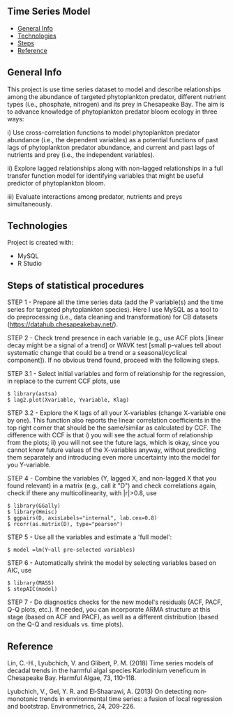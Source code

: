 ## Time Series Model
* [General Info](#general-info)
* [Technologies](#technologies)
* [Steps](#steps)
* [Reference](#reference)

## General Info

This project is use time series dataset to model and describe relationships among the abundance of targeted phytoplankton predator, different nutrient types (i.e., phosphate, nitrogen) and its prey in Chesapeake Bay. The aim is to advance knowledge of phytoplankton predator bloom ecology in three ways:
	
i) Use cross-correlation functions to model phytoplankton predator abundance (i.e., the dependent variables) as a potential functions of past lags of phytoplankton predator abundance, and current and past lags of nutrients and prey (i.e., the independent variables). 

ii) Explore lagged relationships along with non-lagged relationships in a full transfer function model for identifying variables that might be useful predictor of phytoplankton bloom.

iii) Evaluate interactions among predator, nutrients and preys simultaneously.


## Technologies 

Project is created with:
* MySQL
* R Studio

## Steps of statistical procedures

STEP 1 - Prepare all the time series data (add the P variable(s) and the time series for targeted phytoplankton species). Here I use MySQL as a tool to do preprocessing (i.e., data cleaning and transformation) for CB datasets (https://datahub.chesapeakebay.net/). 

STEP 2 - Check trend presence in each variable (e.g., use ACF plots [linear decay might be a signal of a trend] or WAVK test [small p-values tell about systematic change that could be a trend or a seasonal/cyclical component]).
If no obvious trend found, proceed with the following steps.

STEP 3.1 - Select initial variables and form of relationship for the regression, in replace to the current CCF plots, use 
```
$ library(astsa)
$ lag2.plot(Xvariable, Yvariable, Klag)
```

STEP 3.2 - Explore the K lags of all your X-variables (change X-variable one by one). This function also reports the linear correlation coefficients in the top right corner that should be the same/similar as calculated by CCF. The difference with CCF is that i) you will see the actual form of relationship from the plots; ii) you will not see the future lags, which is okay, since you cannot know future values of the X-variables anyway, without predicting them separately and introducing even more uncertainty into the model for you Y-variable.

STEP 4 - Combine the variables (Y, lagged X, and non-lagged X that you found relevant) in a matrix (e.g., call it "D") and check correlations again, check if there any multicollinearity, with |r|>0.8, use
```
$ library(GGally)
$ library(Hmisc)
$ ggpairs(D, axisLabels="internal", lab.cex=0.8)
$ rcorr(as.matrix(D), type="pearson")
```

STEP 5 - Use all the variables and estimate a 'full model':
```
$ model =lm(Y~all pre-selected variables)
```

STEP 6 - Automatically shrink the model by selecting variables based on AIC, use
```
$ library(MASS)
$ stepAIC(model)
```

STEP 7 - Do diagnostics checks for the new model's residuals (ACF, PACF, Q-Q plots, etc.). If needed, you can incorporate ARMA structure at this stage (based on ACF and PACF), as well as a different distribution (based on the Q-Q and residuals vs. time plots). 

## Reference
Lin, C.-H., Lyubchich, V. and Glibert, P. M. (2018) Time series models of decadal trends in the harmful algal species Karlodinium veneficum in Chesapeake Bay. Harmful Algae, 73, 110-118.

Lyubchich, V., Gel, Y. R. and El‐Shaarawi, A. (2013) On detecting non‐monotonic trends in environmental time series: a fusion of local regression and bootstrap. Environmetrics, 24, 209-226.
